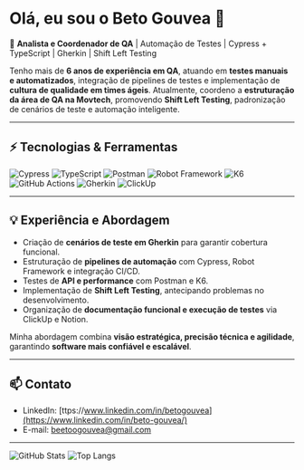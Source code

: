 # Olá, eu sou o Beto Gouvea 👋

🚀 **Analista e Coordenador de QA** | Automação de Testes | Cypress + TypeScript | Gherkin | Shift Left Testing  

Tenho mais de **6 anos de experiência em QA**, atuando em **testes manuais e automatizados**, integração de pipelines de testes e implementação de **cultura de qualidade em times ágeis**. Atualmente, coordeno a **estruturação da área de QA na Movtech**, promovendo **Shift Left Testing**, padronização de cenários de teste e automação inteligente.  

---

## ⚡ Tecnologias & Ferramentas

![Cypress](https://img.shields.io/badge/Cypress-100000?style=for-the-badge&logo=cypress&logoColor=white)
![TypeScript](https://img.shields.io/badge/TypeScript-007ACC?style=for-the-badge&logo=typescript&logoColor=white)
![Postman](https://img.shields.io/badge/Postman-FF6C37?style=for-the-badge&logo=postman&logoColor=white)
![Robot Framework](https://img.shields.io/badge/Robot_Framework-000000?style=for-the-badge&logo=robot-framework&logoColor=white)
![K6](https://img.shields.io/badge/K6-FF6F00?style=for-the-badge&logo=k6&logoColor=white)
![GitHub Actions](https://img.shields.io/badge/GitHub_Actions-2088FF?style=for-the-badge&logo=github-actions&logoColor=white)
![Gherkin](https://img.shields.io/badge/Gherkin-5C4EE5?style=for-the-badge)
![ClickUp](https://img.shields.io/badge/ClickUp-7B68EE?style=for-the-badge&logo=clickup&logoColor=white)

---

## 💡 Experiência e Abordagem

- Criação de **cenários de teste em Gherkin** para garantir cobertura funcional.  
- Estruturação de **pipelines de automação** com Cypress, Robot Framework e integração CI/CD.  
- Testes de **API e performance** com Postman e K6.  
- Implementação de **Shift Left Testing**, antecipando problemas no desenvolvimento.  
- Organização de **documentação funcional e execução de testes** via ClickUp e Notion.  

Minha abordagem combina **visão estratégica, precisão técnica e agilidade**, garantindo **software mais confiável e escalável**.

---

## 📫 Contato

- LinkedIn: [ttps://www.linkedin.com/in/betogouvea](https://www.linkedin.com/in/beto-gouvea/)
- E-mail: beetoogouvea@gmail.com  

---

![GitHub Stats](https://github-readme-stats.vercel.app/api?username=BetoGouvea&show_icons=true&theme=dracula&hide=issues)
![Top Langs](https://github-readme-stats.vercel.app/api/top-langs/?username=BetoGouvea&layout=compact&theme=dracula)
